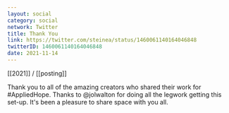 ```yaml
---
layout: social
category: social
network: Twitter
title: Thank You
link: https://twitter.com/steinea/status/1460061140164046848
twitterID: 1460061140164046848
date: 2021-11-14
---
```


[[2021]] / [[posting]]

Thank you to all of the amazing creators who shared their work for #AppliedHope. Thanks to @jolwalton for doing all the legwork getting this set-up. It's been a pleasure to share space with you all.
